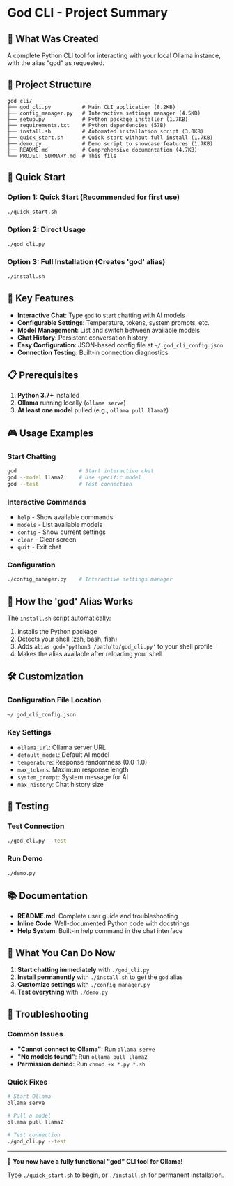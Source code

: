 # God CLI - Project Summary

## 🎯 What Was Created

A complete Python CLI tool for interacting with your local Ollama instance, with the alias "god" as requested.

## 📁 Project Structure

```
god cli/
├── god_cli.py          # Main CLI application (8.2KB)
├── config_manager.py   # Interactive settings manager (4.5KB)
├── setup.py            # Python package installer (1.7KB)
├── requirements.txt    # Python dependencies (57B)
├── install.sh          # Automated installation script (3.0KB)
├── quick_start.sh      # Quick start without full install (1.7KB)
├── demo.py             # Demo script to showcase features (1.7KB)
├── README.md           # Comprehensive documentation (4.7KB)
└── PROJECT_SUMMARY.md  # This file
```

## 🚀 Quick Start

### Option 1: Quick Start (Recommended for first use)
```bash
./quick_start.sh
```

### Option 2: Direct Usage
```bash
./god_cli.py
```

### Option 3: Full Installation (Creates 'god' alias)
```bash
./install.sh
```

## 🔧 Key Features

- **Interactive Chat**: Type `god` to start chatting with AI models
- **Configurable Settings**: Temperature, tokens, system prompts, etc.
- **Model Management**: List and switch between available models
- **Chat History**: Persistent conversation history
- **Easy Configuration**: JSON-based config file at `~/.god_cli_config.json`
- **Connection Testing**: Built-in connection diagnostics

## 📋 Prerequisites

1. **Python 3.7+** installed
2. **Ollama** running locally (`ollama serve`)
3. **At least one model** pulled (e.g., `ollama pull llama2`)

## 🎮 Usage Examples

### Start Chatting
```bash
god                    # Start interactive chat
god --model llama2     # Use specific model
god --test             # Test connection
```

### Interactive Commands
- `help` - Show available commands
- `models` - List available models
- `config` - Show current settings
- `clear` - Clear screen
- `quit` - Exit chat

### Configuration
```bash
./config_manager.py    # Interactive settings manager
```

## 🔗 How the 'god' Alias Works

The `install.sh` script automatically:
1. Installs the Python package
2. Detects your shell (zsh, bash, fish)
3. Adds `alias god='python3 /path/to/god_cli.py'` to your shell profile
4. Makes the alias available after reloading your shell

## 🛠️ Customization

### Configuration File Location
`~/.god_cli_config.json`

### Key Settings
- `ollama_url`: Ollama server URL
- `default_model`: Default AI model
- `temperature`: Response randomness (0.0-1.0)
- `max_tokens`: Maximum response length
- `system_prompt`: System message for AI
- `max_history`: Chat history size

## 🧪 Testing

### Test Connection
```bash
./god_cli.py --test
```

### Run Demo
```bash
./demo.py
```

## 📚 Documentation

- **README.md**: Complete user guide and troubleshooting
- **Inline Code**: Well-documented Python code with docstrings
- **Help System**: Built-in help command in the chat interface

## 🎉 What You Can Do Now

1. **Start chatting immediately** with `./god_cli.py`
2. **Install permanently** with `./install.sh` to get the `god` alias
3. **Customize settings** with `./config_manager.py`
4. **Test everything** with `./demo.py`

## 🚨 Troubleshooting

### Common Issues
- **"Cannot connect to Ollama"**: Run `ollama serve`
- **"No models found"**: Run `ollama pull llama2`
- **Permission denied**: Run `chmod +x *.py *.sh`

### Quick Fixes
```bash
# Start Ollama
ollama serve

# Pull a model
ollama pull llama2

# Test connection
./god_cli.py --test
```

---

**🎯 You now have a fully functional "god" CLI tool for Ollama!**

Type `./quick_start.sh` to begin, or `./install.sh` for permanent installation.
